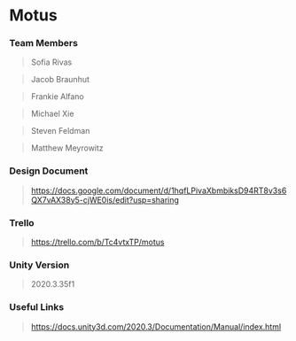 # Motus

### Team Members
> Sofia Rivas

> Jacob Braunhut

> Frankie Alfano

> Michael Xie

> Steven Feldman

> Matthew Meyrowitz

### Design Document
> https://docs.google.com/document/d/1hqfLPivaXbmbiksD94RT8v3s6QX7vAX38y5-cjWE0is/edit?usp=sharing

### Trello
> https://trello.com/b/Tc4vtxTP/motus

### Unity Version
> 2020.3.35f1

### Useful Links
> https://docs.unity3d.com/2020.3/Documentation/Manual/index.html

